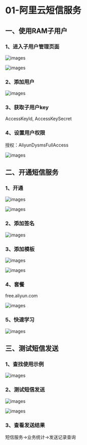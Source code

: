 # 01-阿里云短信服务

## 一、使用RAM子用户

### 1、进入子用户管理页面

![images](./images/e64cdcc4-4c79-4a7c-a918-df3eb8197fb0.png)

![images](./images/bda579f9-b920-4ebd-9b75-e5b6cf0595ab.png)

### 2、添加用户

![images](./images/07498f79-423f-496b-9e62-44c0e8bbb886.png)

### 3、获取子用户key

AccessKeyId, AccessKeySecret

### 4、设置用户权限

授权：AliyunDysmsFullAccess

![images](./images/ecaaa93f-552e-4850-9a7e-f5b20106b875.png)

## 二、开通短信服务

### 1、开通

![images](./images/3.jpg)

![images](./images/58b844c2-1f8f-43e3-99a4-9d66ebc609cb.png)

### 2、添加签名

![images](./images/26dd33ea-dd25-42e8-af7d-2163a7b3da90.png)

### 3、添加模板

![images](./images/d8f6b358-5587-4562-8592-c8a8e8e934f4.png)

![images](./images/e98615fd-e787-4c45-b7d1-030d26124403.png)

### 4、套餐

free.aliyun.com

![images](./images/c836c27c-97d7-47a1-8eee-c56f6091bf9a.png)

### 5、快速学习

![images](./images/8511379b-c4f8-421d-b0d4-60d04e9d4032.png)

## 三、测试短信发送

### 1、查找使用示例

![images](./images/39954eee-b7ba-4924-b8f6-d889a66e5ca9.png)

### 2、测试短信发送

![images](./images/a40c20ce-9e1f-44b1-a533-6ee2eb186eff.png)

![images](./images/dbb5627b-5881-4f24-a734-9fd6cfd49810.png)

### 3、查看发送结果

短信服务->业务统计->发送记录查询


